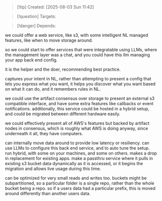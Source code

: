 
>[!tip] Created: [2025-08-03 Sun 11:42]

>[!question] Targets: 

>[!danger] Depends: 

we could offer a web service, like s3, with some intelligent NL managed features, like when to move storage around.

so we could start to offer services that were integratable using LLMs, where the management layer was a chat, and you could have this llm managing your app back end config.

it is the helper and the doer, recommending best practice.

captures your intent in NL, rather than attempting to present a config that lets you express what you want, it helps you discover what you want based on what it can do, and it remembers rules in NL.

we could use the artifact consensus over storage to present an external s3 compatible interface, and have some extra features like callbacks or event notifications.
additionally, this service could be hosted in a hybrid setup, and could be migrated between different hardware easily.

we could effectively present all of AWS's features but backed by artifact nodes in consensus, which is roughly what AWS is doing anyway, since underneath it all, they have computers.

can internally move data around to provide low latency or resiliency.
can use LLMs to configure this back end service, and to auto tune the setup.
run hybrid, with some on your machines, and some on others.
makes a drop in replacement for existing apps.
make a passthru service where it pulls in existing s3 bucket data dynamically as it is accessed, or it begins the migration and allows live usage during this time.

can be optimized for very small reads and writes too.
buckets might be subpartitioned, so a particular folder is a single repo, rather than the whole bucket being a repo.  so if a users data had a particular prefix, this is moved around differently than another users data.